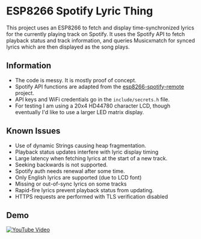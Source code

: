 # ESP8266 Spotify Lyric Thing

This project uses an ESP8266 to fetch and display time-synchronized lyrics for the currently playing track on Spotify. It uses the Spotify API to fetch playback status and track information, and queries Musicxmatch for synced lyrics which are then displayed as the song plays.

## Information

- The code is messy. It is mostly proof of concept.
- Spotify API functions are adapted from the [esp8266-spotify-remote](https://github.com/ThingPulse/esp8266-spotify-remote) project.
- API keys and WiFi credentials go in the `include/secrets.h` file.
- For testing I am using a 20x4 HD44780 character LCD, though eventually I'd like to use a larger LED matrix display.

## Known Issues
- Use of dynamic Strings causing heap fragmentation.
- Playback status updates interfere with lyric display timing
- Large latency when fetching lyrics at the start of a new track.
- Seeking backwards is not supported.
- Spotify auth needs renewal after some time.
- Only English lyrics are supported (due to LCD font)
- Missing or out-of-sync lyrics on some tracks
- Rapid-fire lyrics prevent playback status from updating.
- HTTPS requests are performed with TLS verification disabled

## Demo
[![YouTube Video](https://img.youtube.com/vi/pSsBz2exZsw/0.jpg)](https://www.youtube.com/watch?v=pSsBz2exZsw)
